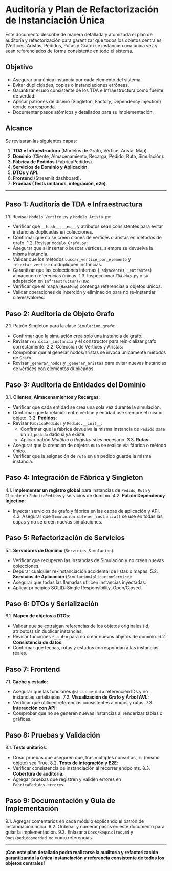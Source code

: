 # Auditoría y Plan de Refactorización de Instanciación Única

Este documento describe de manera detallada y atomizada el plan de auditoría y refactorización para garantizar que todos los objetos centrales (Vértices, Aristas, Pedidos, Rutas y Grafo) se instancien una única vez y sean referenciados de forma consistente en todo el sistema.

## Objetivo
- Asegurar una única instancia por cada elemento del sistema.
- Evitar duplicidades, copias o instanciaciones erróneas.
- Garantizar el uso consistente de los TDA e Infraestructura como fuente de verdad.
- Aplicar patrones de diseño (Singleton, Factory, Dependency Injection) donde corresponda.
- Documentar pasos atómicos y detallados para su implementación.

## Alcance
Se revisarán las siguientes capas:
1. **TDA e Infraestructura** (Modelos de Grafo, Vértice, Arista, Map).
2. **Dominio** (Cliente, Almacenamiento, Recarga, Pedido, Ruta, Simulación).
3. **Fábrica de Pedidos** (FabricaPedidos).
4. **Servicios de Dominio y Aplicación**.
5. **DTOs y API**.
6. **Frontend** (Streamlit dashboard).
7. **Pruebas (Tests unitarios, integración, e2e)**.

---

## Paso 1: Auditoría de TDA e Infraestructura
1.1. Revisar `Modelo_Vertice.py` y `Modelo_Arista.py`:
   - Verificar que `__hash__`, `__eq__` y atributos sean consistentes para evitar instancias duplicadas en colecciones.
   - Confirmar que no se creen clones de vértices o aristas en métodos de grafo.
1.2. Revisar `Modelo_Grafo.py`:
   - Asegurar que al insertar o buscar vértices, siempre se devuelva la misma instancia.
   - Validar que los métodos `buscar_vertice_por_elemento` y `insertar_vertice` no dupliquen instancias.
   - Garantizar que las colecciones internas (`_adyacentes`, `_entrantes`) almacenen referencias únicas.
1.3. Inspeccionar `TDA-Map.py` y su adaptación en `Infraestructura/TDA`:
   - Verificar que el mapa (`HashMap`) contenga referencias a objetos únicos.
   - Validar operaciones de inserción y eliminación para no re-instantiar claves/valores.

## Paso 2: Auditoría de Objeto Grafo
2.1. Patrón Singleton para la clase `Simulacion.grafo`:
   - Confirmar que la simulación crea solo una instancia de grafo.
   - Revisar `reiniciar_instancia` y el constructor para reinicializar grafo correctamente.
2.2. Colección de Vértices y Aristas:
   - Comprobar que al generar nodos/aristas se invoca únicamente métodos de `Grafo`.
   - Revisar `_generar_nodos` y `_generar_aristas` para evitar nuevas instancias de vértices con elementos duplicados.

## Paso 3: Auditoría de Entidades del Dominio
3.1. **Clientes, Almacenamientos y Recargas**:
   - Verificar que cada entidad se crea una sola vez durante la simulación.
   - Confirmar que la relación entre vértice y entidad use siempre el mismo objeto.
3.2. **Pedidos**:
   - Revisar `FabricaPedidos` y `Pedido.__init__`:
     - Confirmar que la fábrica devuelva la misma instancia de `Pedido` para un `id_pedido` dado si ya existe.
     - Aplicar patrón _Multiton_ o _Registry_ si es necesario.
3.3. **Rutas**:
   - Asegurar que la creación de objetos `Ruta` se realice vía fábrica o método único.
   - Verificar que la asignación de `ruta` en un pedido guarde la misma instancia.

## Paso 4: Integración de Fábrica y Singleton
4.1. **Implementar un registro global** para instancias de `Pedido`, `Ruta` y `Cliente` en `FabricaPedidos` y servicios de dominio.
4.2. **Patrón Dependency Injection**:
   - Inyectar servicios de grafo y fábrica en las capas de aplicación y API.
4.3. Asegurar que `Simulacion.obtener_instancia()` se use en todas las capas y no se creen nuevas simulaciones.

## Paso 5: Refactorización de Servicios
5.1. **Servidores de Dominio** (`Servicios_Simulacion`):
   - Verificar que recuperen las instancias de Simulación y no creen nuevas colecciones.
   - Depurar cualquier re-instanciación accidental de listas o mapas.
5.2. **Servicios de Aplicación** (`SimulacionAplicacionService`):
   - Asegurar que todas las llamadas utilicen instancias inyectadas.
   - Aplicar principios SOLID: Single Responsibility, Open/Closed.

## Paso 6: DTOs y Serialización
6.1. **Mapeo de objetos a DTOs**:
   - Validar que se extraigan referencias de los objetos originales (id, atributos) sin duplicar instancias.
   - Revisar funciones `*_a_dto` para no crear nuevos objetos de dominio.
6.2. **Consistencia de datos**:
   - Confirmar que fechas, rutas y estados correspondan a las instancias reales.

## Paso 7: Frontend
7.1. **Cache y estado**:
   - Asegurar que las funciones `@st.cache_data` referencien IDs y no instancias serializadas.
7.2. **Visualización de Grafo y Árbol AVL**:
   - Verificar que utilicen referencias consistentes a nodos y rutas.
7.3. **Interacción con API**:
   - Comprobar que no se generen nuevas instancias al renderizar tablas o gráficas.

## Paso 8: Pruebas y Validación
8.1. **Tests unitarios**:
   - Crear pruebas que aseguren que, tras múltiples consultas, `is` (mismo objeto) sea True.
8.2. **Tests de integración y E2E**:
   - Verificar consistencia de instanciación al recorrer endpoints.
8.3. **Cobertura de auditoría**:
   - Agregar pruebas que registren y validen errores en `FabricaPedidos.errores`.

## Paso 9: Documentación y Guía de Implementación
9.1. Agregar comentarios en cada módulo explicando el patrón de instanciación única.
9.2. Ordenar y numerar pasos en este documento para guiar la implementación.
9.3. Enlazar a `Docs/Requisitos.md` y `Docs/pedidosverdad.md` como referencias.

---

**¡Con este plan detallado podrá realizarse la auditoría y refactorización garantizando la única instanciación y referencia consistente de todos los objetos centrales!**
